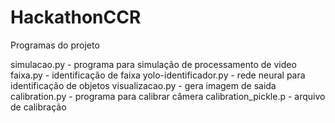 # HackathonCCR
Programas do projeto

simulacao.py          - programa para simulação de processamento de video
faixa.py              - identificação de faixa
yolo-identificador.py - rede neural para identificação de objetos
visualizacao.py       - gera imagem de saida
calibration.py        - programa para calibrar câmera
calibration_pickle.p  - arquivo de calibração

